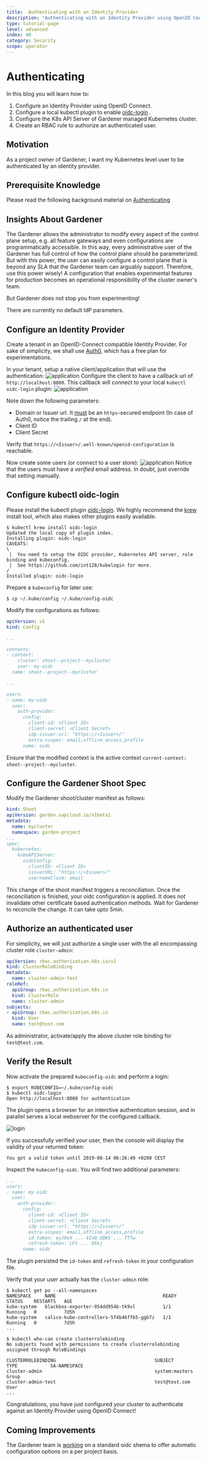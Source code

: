```yaml
---
title:  Authenticating with an Identity Provider
description: "Authenticating with an Identity Provider using OpenID Connect"
type: tutorial-page
level: advanced
index: 40
category: Security
scope: operator
---
```


# Authenticating

In this blog you will learn how to:

1. Configure an Identity Provider using OpenID Connect.
2. Configure a local kubectl plugin to enable [oidc-login](https://github.com/int128/kubelogin) .
3. Configure the K8s API Server of Gardener managed Kubernetes cluster.
4. Create an RBAC rule to authorize an authenticated user.

## Motivation

As a project owner of Gardener, I want my Kubernetes level user to be authenticated by an identity provider.


## Prerequisite Knowledge

Please read the following background material on [Authenticating](https://kubernetes.io/docs/reference/access-authn-authz/authentication/#openid-connect-tokens)


## Insights About Gardener

The Gardener allows the administrator to modify every aspect of the control plane setup, e.g. all feature gateways and even configurations are programmatically accessible. In this way, every administrative user of the Gardener has full control of how the control plane should be parameterized. But with this power, the user can easily configure a control plane that is beyond any SLA that the Gardener team can arguably support. Therefore, use this power wisely! A configuration that enables experimental features for production becomes an operational responsibility of the cluster owner's team.

But Gardener does not stop you from experimenting!

There are currently no default IdP parameters.

## Configure an Identity Provider

Create a tenant in an OpenID-Connect compatible Identity Provider. For sake of simplicity, we shall use [Auth0](auth0.com), which has a free plan for experimentations.

In your tenant, setup a native client/application that will use the authentication:
![application](./application.png)
Configure the client to have a callback url of `http://localhost:8000`. This callback will connect to your local `kubectl oidc-login` plugin:
![application](./callback.png)

Note down the following parameters:

* Domain or Issuer url. It [must](https://openid.net/specs/openid-connect-core-1_0.html#Terminology) be an `https`-secured endpoint (In case of Auth0, notice the trailing `/` at the end).
* Client ID
* Client Secret

Verify that `https://<Issuer>/.well-known/openid-configuration` is reachable.

Now create some users (or connect to a user store):
![application](./user.png)
Notice that the users must have a *verified* email address. In doubt, just override that setting manually.

## Configure kubectl oidc-login

Please install the kubectl plugin [oidc-login](https://github.com/int128/kubelogin). We highly recommend the [krew](https://github.com/kubernetes-sigs/krew) install tool, which also makes other plugins easily available.
```
$ kubectl krew install oidc-login
Updated the local copy of plugin index.
Installing plugin: oidc-login
CAVEATS:
\
 |  You need to setup the OIDC provider, Kubernetes API server, role binding and kubeconfig.
 |  See https://github.com/int128/kubelogin for more.
/
Installed plugin: oidc-login
```

Prepare a `kubeconfig` for later use:
```
$ cp ~/.kube/config ~/.kube/config-oidc
``` 

Modify the configurations as follows:
```yaml
apiVersion: v1
kind: Config

...

contexts:
- context:
    cluster: shoot--project--mycluster
    user: my-oidc
  name: shoot--project--mycluster

...

users:
- name: my-oidc
  user:
    auth-provider:
      config:
        client-id: <Client ID>
        client-secret: <Client Secret>
        idp-issuer-url: "https://<Issuer>/"
        extra-scopes: email,offline_access,profile
      name: oidc
``` 
Ensure that the modified context is the active context `current-context: shoot--project--mycluster`.

## Configure the Gardener Shoot Spec

Modify the Gardener shoot/cluster manifest as follows:
```yaml
kind: Shoot
apiVersion: garden.sapcloud.io/v1beta1
metadata:
  name: mycluster
  namespace: garden-project
...
spec:
  kubernetes:
    kubeAPIServer:
      oidcConfig:
        clientID: <Client ID>
        issuerURL: "https://<Issuer>/"
        usernameClaim: email
```
This change of the shoot manifest triggers a reconciliation. Once the reconciliation is finished, your oidc configuration is applied. It does *not* invalidate other certificate based authentication methods. Wait for Gardener to reconcile the change. It can take upto 5min.


## Authorize an authenticated user

For simplicity, we will just authorize a single user with the all encompassing cluster role `cluster-admin`:
```yaml
apiVersion: rbac.authorization.k8s.io/v1
kind: ClusterRoleBinding
metadata:
  name: cluster-admin-test
roleRef:
  apiGroup: rbac.authorization.k8s.io
  kind: ClusterRole
  name: cluster-admin
subjects:
- apiGroup: rbac.authorization.k8s.io
  kind: User
  name: test@test.com
```
As administrator, activate/apply the above cluster role binding for `test@test.com`.

## Verify the Result

Now activate the prepared `kubeconfig-oidc` and perform a login:
```
$ export KUBECONFIG=~/.kube/config-oidc
$ kubectl oidc-login
Open http://localhost:8000 for authentication
```
The plugin opens a browser for an interctive authentication session, and in parallel serves a local webserver for the configured callback.

![login](./login.png)

If you successfully verified your user, then the console will display the validity of your returned token:
```
You got a valid token until 2019-08-14 06:26:49 +0200 CEST
```

Inspect the `kubeconfig-oidc`. You will find two additional parameters:
```yaml
...
users:
- name: my-oidc
  user:
    auth-provider:
      config:
        client-id: <Client ID>
        client-secret: <Client Secret>
        idp-issuer-url: "https://<Issuer>/"
        extra-scopes: email,offline_access,profile
        id-token: eyJ0eX ... 4In0.QQKS ... TTTw
        refresh-token: LFt ... 0Skj
      name: oidc
```
The plugin persisted the `id-token` and `refresh-token` in your configuration file. 

Verify that your user actually has the `cluster-admin` role:
```
$ kubectl get po --all-namespaces
NAMESPACE     NAME                                       READY   STATUS    RESTARTS   AGE
kube-system   blackbox-exporter-954dd954b-tk9vl          1/1     Running   0          7d5h
kube-system   calico-kube-controllers-5f4b46ffb5-ggb7z   1/1     Running   0          7d5h
...

$ kubectl who-can create clusterrolebinding
No subjects found with permissions to create clusterrolebinding assigned through RoleBindings

CLUSTERROLEBINDING                                    SUBJECT                             TYPE            SA-NAMESPACE
cluster-admin                                         system:masters                      Group
cluster-admin-test                                    test@test.com                       User
...
```

Congratulations, you have just configured your cluster to authenticate against an Identity Provider using OpenID Connect!

## Coming Improvements

The Gardener team is [working](https://github.com/gardener/gardener/issues/1161) on a standard oidc shema to offer automatic configuration options on a per project basis.